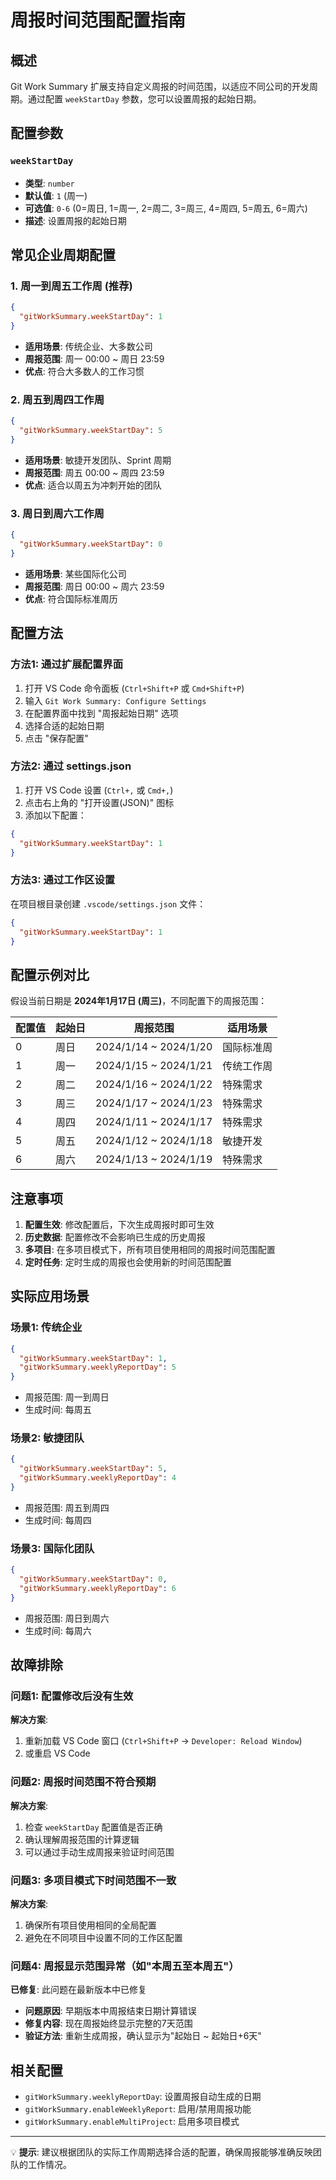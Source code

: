 # 周报时间范围配置指南

## 概述

Git Work Summary 扩展支持自定义周报的时间范围，以适应不同公司的开发周期。通过配置 `weekStartDay` 参数，您可以设置周报的起始日期。

## 配置参数

### `weekStartDay`
- **类型**: `number`
- **默认值**: `1` (周一)
- **可选值**: `0-6` (0=周日, 1=周一, 2=周二, 3=周三, 4=周四, 5=周五, 6=周六)
- **描述**: 设置周报的起始日期

## 常见企业周期配置

### 1. 周一到周五工作周 (推荐)
```json
{
  "gitWorkSummary.weekStartDay": 1
}
```
- **适用场景**: 传统企业、大多数公司
- **周报范围**: 周一 00:00 ~ 周日 23:59
- **优点**: 符合大多数人的工作习惯

### 2. 周五到周四工作周
```json
{
  "gitWorkSummary.weekStartDay": 5
}
```
- **适用场景**: 敏捷开发团队、Sprint 周期
- **周报范围**: 周五 00:00 ~ 周四 23:59
- **优点**: 适合以周五为冲刺开始的团队

### 3. 周日到周六工作周
```json
{
  "gitWorkSummary.weekStartDay": 0
}
```
- **适用场景**: 某些国际化公司
- **周报范围**: 周日 00:00 ~ 周六 23:59
- **优点**: 符合国际标准周历

## 配置方法

### 方法1: 通过扩展配置界面
1. 打开 VS Code 命令面板 (`Ctrl+Shift+P` 或 `Cmd+Shift+P`)
2. 输入 `Git Work Summary: Configure Settings`
3. 在配置界面中找到 "周报起始日期" 选项
4. 选择合适的起始日期
5. 点击 "保存配置"

### 方法2: 通过 settings.json
1. 打开 VS Code 设置 (`Ctrl+,` 或 `Cmd+,`)
2. 点击右上角的 "打开设置(JSON)" 图标
3. 添加以下配置：
```json
{
  "gitWorkSummary.weekStartDay": 1
}
```

### 方法3: 通过工作区设置
在项目根目录创建 `.vscode/settings.json` 文件：
```json
{
  "gitWorkSummary.weekStartDay": 1
}
```

## 配置示例对比

假设当前日期是 **2024年1月17日 (周三)**，不同配置下的周报范围：

| 配置值 | 起始日 | 周报范围 | 适用场景 |
|--------|--------|----------|----------|
| 0 | 周日 | 2024/1/14 ~ 2024/1/20 | 国际标准周 |
| 1 | 周一 | 2024/1/15 ~ 2024/1/21 | 传统工作周 |
| 2 | 周二 | 2024/1/16 ~ 2024/1/22 | 特殊需求 |
| 3 | 周三 | 2024/1/17 ~ 2024/1/23 | 特殊需求 |
| 4 | 周四 | 2024/1/11 ~ 2024/1/17 | 特殊需求 |
| 5 | 周五 | 2024/1/12 ~ 2024/1/18 | 敏捷开发 |
| 6 | 周六 | 2024/1/13 ~ 2024/1/19 | 特殊需求 |

## 注意事项

1. **配置生效**: 修改配置后，下次生成周报时即可生效
2. **历史数据**: 配置修改不会影响已生成的历史周报
3. **多项目**: 在多项目模式下，所有项目使用相同的周报时间范围配置
4. **定时任务**: 定时生成的周报也会使用新的时间范围配置

## 实际应用场景

### 场景1: 传统企业
```json
{
  "gitWorkSummary.weekStartDay": 1,
  "gitWorkSummary.weeklyReportDay": 5
}
```
- 周报范围: 周一到周日
- 生成时间: 每周五

### 场景2: 敏捷团队
```json
{
  "gitWorkSummary.weekStartDay": 5,
  "gitWorkSummary.weeklyReportDay": 4
}
```
- 周报范围: 周五到周四
- 生成时间: 每周四

### 场景3: 国际化团队
```json
{
  "gitWorkSummary.weekStartDay": 0,
  "gitWorkSummary.weeklyReportDay": 6
}
```
- 周报范围: 周日到周六
- 生成时间: 每周六

## 故障排除

### 问题1: 配置修改后没有生效
**解决方案**: 
1. 重新加载 VS Code 窗口 (`Ctrl+Shift+P` → `Developer: Reload Window`)
2. 或重启 VS Code

### 问题2: 周报时间范围不符合预期
**解决方案**:
1. 检查 `weekStartDay` 配置值是否正确
2. 确认理解周报范围的计算逻辑
3. 可以通过手动生成周报来验证时间范围

### 问题3: 多项目模式下时间范围不一致
**解决方案**:
1. 确保所有项目使用相同的全局配置
2. 避免在不同项目中设置不同的工作区配置

### 问题4: 周报显示范围异常（如"本周五至本周五"）
**已修复**: 此问题在最新版本中已修复
- **问题原因**: 早期版本中周报结束日期计算错误
- **修复内容**: 现在周报始终显示完整的7天范围
- **验证方法**: 重新生成周报，确认显示为"起始日 ~ 起始日+6天"

## 相关配置

- `gitWorkSummary.weeklyReportDay`: 设置周报自动生成的日期
- `gitWorkSummary.enableWeeklyReport`: 启用/禁用周报功能
- `gitWorkSummary.enableMultiProject`: 启用多项目模式

---

💡 **提示**: 建议根据团队的实际工作周期选择合适的配置，确保周报能够准确反映团队的工作情况。 
